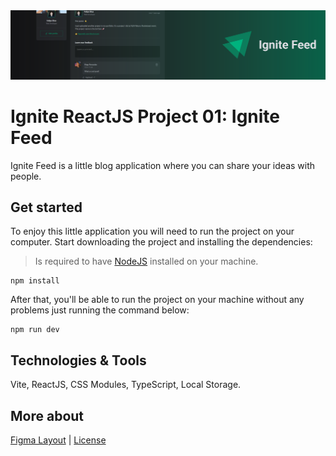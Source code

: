<img src=".github/ignite-feed-banner.svg">

# Ignite ReactJS Project 01: Ignite Feed
Ignite Feed is a little blog application where you can share your ideas with people.

## Get started
To enjoy this little application you will need to run the project on your computer. Start downloading the project and installing the dependencies:

> Is required to have [NodeJS](https://nodejs.org/en) installed on your machine.

```
npm install
```

After that, you'll be able to run the project on your machine without any problems just running the command below:

```
npm run dev
```

## Technologies & Tools
Vite, ReactJS, CSS Modules, TypeScript, Local Storage.

## More about
<a href="https://www.figma.com/file/JuCGXtGkQEVduYM7KlkkB7/Ignite-Feed-(Community)">Figma Layout</a> | <a href="https://opensource.org/license/mit">License</a>
